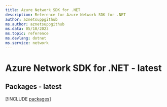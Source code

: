 ```yaml
---
title: Azure Network SDK for .NET
description: Reference for Azure Network SDK for .NET
author: aznetsuppgithub
ms.author: aznetsuppgithub
ms.data: 05/10/2023
ms.topic: reference
ms.devlang: dotnet
ms.service: network
---
```

# Azure Network SDK for .NET - latest
## Packages - latest
[!INCLUDE [packages](network-index.md)]